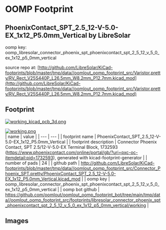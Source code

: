 # OOMP Footprint  
## PhoenixContact_SPT_2.5_12-V-5.0-EX_1x12_P5.0mm_Vertical  by LibreSolar  
  
oomp key: oomp_libresolar_connector_phoenix_spt_phoenixcontact_spt_2_5_12_v_5_0_ex_1x12_p5_0mm_vertical  
  
source repo at: [http://github.com/LibreSolar/KiCad-footprints/blob/master/tmp/data//oomlout_oomp_footprint_src/Varistor.pretty/RV_Rect_V25S440P_L26.5mm_W8.2mm_P12.7mm.kicad_mod](http://github.com/LibreSolar/KiCad-footprints/blob/master/tmp/data//oomlout_oomp_footprint_src/Varistor.pretty/RV_Rect_V25S440P_L26.5mm_W8.2mm_P12.7mm.kicad_mod)  
## Footprint  
  
[![working_kicad_pcb_3d.png](working_kicad_pcb_3d_600.png)](working_kicad_pcb_3d.png)  
  
[![working.png](working_600.png)](working.png)  
| name | value | 
| --- | --- | 
| footprint name | PhoenixContact_SPT_2.5_12-V-5.0-EX_1x12_P5.0mm_Vertical | 
| footprint description | Connector Phoenix Contact, SPT 2.5/12-V-5.0-EX Terminal Block, 1732593 (https://www.phoenixcontact.com/online/portal/gb/?uri=pxc-oc-itemdetail:pid=1732593), generated with kicad-footprint-generator | 
| number of pads | 24 | 
| github path | http://github.com/LibreSolar/KiCad-footprints/blob/master/tmp/data//oomlout_oomp_footprint_src/Connector_Phoenix_SPT.pretty/PhoenixContact_SPT_2.5_12-V-5.0-EX_1x12_P5.0mm_Vertical.kicad_mod | 
| oomp key | oomp_libresolar_connector_phoenix_spt_phoenixcontact_spt_2_5_12_v_5_0_ex_1x12_p5_0mm_vertical | 
| oomp bot github | https://github.com/oomlout/oomlout_oomp_footprint_bot/tree/main/tmp/data//oomlout_oomp_footprint_src/footprints/libresolar_connector_phoenix_spt_phoenixcontact_spt_2_5_12_v_5_0_ex_1x12_p5_0mm_vertical/working | 
## Images  
